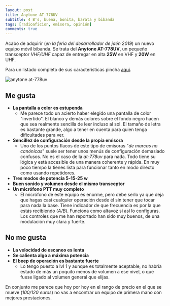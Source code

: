 ```yaml
---
layout: post
title: Anytone AT-778UV
subtitle: 4 B's, buena, bonita, barata y bibanda
tags: [radioaficion, emisora, opinión]
comments: true
---
```


Acabo de adquirir (*en la feria del desarrollador de jaén 2019*) un nuevo equipo móvil bibanda. Se trata del **Anytone AT-778UV**, un pequeño transceptor *VHF/UHF* capaz de entregar en alta **25W** en VHF y **20W** en UHF.

Para un listado completo de sus características pincha [aquí](http://pihernz.com/website2015/es/productos/1/1419/anytone-778uv).

![anytone at-778uv](https://i.imgur.com/fDPN8SH.jpg)

## Me gusta
-	**La pantalla a color es estupenda**
	-	Me parece todo un acierto haber elegido una pantalla de color "invertido". El blanco y demás colores sobre el fondo negro hacen que sea realmente sencilla de leer incluso al sol. El tamaño de letra es bastante grande, algo a tener en cuenta para quien tenga dificultades para ver.
-	**Sencillez de configuración desde la propia emisora**
	-	Uno de los puntos flacos de este tipo de emisoras "*de marcas no canónicas*" suele ser tener unos menús de configuración demasiado confusos. No es el caso de la *at-778uv* para nada. Todo tiene su lógica y está accesible de una manera coherente y rápida. En muy poco tiempo la tienes lista para funcionar tanto en modo directo como usando repetidores.
-	**Tres modos de potencia 5-15-25 w**
-	**Buen sonido y volumen desde el mismo transceptor**
-	**Un micrófono PTT muy completo**
	-	El micrófono de este equipo es enorme, pero debe serlo ya que deja que hagas casi cualquier operación desde él sin tener que tocar para nada la base. Tiene indicador de que frecuencia es por la que estás recibiendo (*A/B*). Funciona como altavoz si así lo configuras. Los controles que me han reportado han sido muy buenos, de una modulación muy clara y fuerte.

## No me gusta
- **La velocidad de escaneo es lenta**
- **Se calienta algo a máxima potencia**
- **El beep de operación es bastante fuerte**
	- Lo tengo puesto a lvl 1 y aunque es totalmente aceptable, no habría estado de más un poquito menos de volumen a ese nivel, o que fuese ligado al volumen general que elijas.

En conjunto me parece que hoy por hoy en el rango de precio en el que se mueve (*100/120 euros*) no vas a encontrar un equipo de primera mano con mejores prestaciones.
